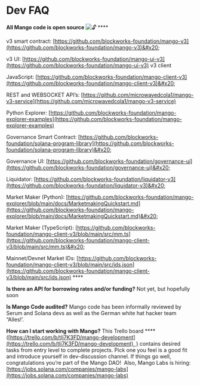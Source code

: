 # Dev FAQ

**All Mango code is open source** ![🔓](https://discord.com/assets/8b7eb8b25468313916d2e5ec3727cd2d.svg) **** 

v3 smart contract: [https://github.com/blockworks-foundation/mango-v3](https://github.com/blockworks-foundation/mango-v3)&#x20;

v3 UI: [https://github.com/blockworks-foundation/mango-ui-v3](https://github.com/blockworks-foundation/mango-ui-v3) v3 client&#x20;

JavaScript: [https://github.com/blockworks-foundation/mango-client-v3](https://github.com/blockworks-foundation/mango-client-v3)&#x20;

REST and WEBSOCKET API’s: [https://github.com/microwavedcola1/mango-v3-service](https://github.com/microwavedcola1/mango-v3-service)   &#x20;

Python Explorer: [https://github.com/blockworks-foundation/mango-explorer-examples](https://github.com/blockworks-foundation/mango-explorer-examples)   &#x20;

Governance Smart Contract: [https://github.com/blockworks-foundation/solana-program-library](https://github.com/blockworks-foundation/solana-program-library)&#x20;

Governance UI: [https://github.com/blockworks-foundation/governance-ui](https://github.com/blockworks-foundation/governance-ui)&#x20;

Liquidator: [https://github.com/blockworks-foundation/liquidator-v3](https://github.com/blockworks-foundation/liquidator-v3)&#x20;

Market Maker (Python): [https://github.com/blockworks-foundation/mango-explorer/blob/main/docs/MarketmakingQuickstart.md](https://github.com/blockworks-foundation/mango-explorer/blob/main/docs/MarketmakingQuickstart.md)&#x20;

Market Maker (TypeScript): [https://github.com/blockworks-foundation/mango-client-v3/blob/main/src/mm.ts](https://github.com/blockworks-foundation/mango-client-v3/blob/main/src/mm.ts)&#x20;

Mainnet/Devnet Market IDs: [https://github.com/blockworks-foundation/mango-client-v3/blob/main/src/ids.json](https://github.com/blockworks-foundation/mango-client-v3/blob/main/src/ids.json) **** 

**Is there an API for borrowing rates and/or funding?** Not yet, but hopefully soon&#x20;

**Is Mango Code audited?** Mango code has been informally reviewed by Serum and Solana devs as well as the German white hat hacker team “Alles!’.  &#x20;

**How can I start working with Mango?** This Trello board **** ([https://trello.com/b/tIj7K3FD/mango-development](https://trello.com/b/tIj7K3FD/mango-development)  ) contains desired tasks from entry level to complete projects. Pick one you feel is a good fit and introduce yourself in dev-discussion channel. If things go well, congratulations you’re part of the Mango DAO!  Also, Mango Labs is hiring: [https://jobs.solana.com/companies/mango-labs](https://jobs.solana.com/companies/mango-labs)
